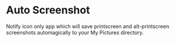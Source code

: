 Auto Screenshot
===============

Notify icon only app which will save printscreen and alt-printscreen screenshots automagically to your My Pictures directory.
